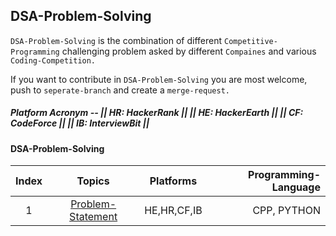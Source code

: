 ## DSA-Problem-Solving 

`DSA-Problem-Solving` is the combination of different `Competitive-Programming` challenging
problem asked by different `Compaines` and various `Coding-Competition.`

If you want to contribute in `DSA-Problem-Solving` you are most welcome, push to `seperate-branch` and create a `merge-request.`


##### Platform Acronym -- || HR: HackerRank || || HE: HackerEarth || || CF: CodeForce || || IB: InterviewBit ||

#### DSA-Problem-Solving
| Index | Topics       | Platforms           |  Programming-Language |
|:---:|:-------------:|:-------------:|-------------:|
| 1 | [Problem-Statement](Linked-List) | HE,HR,CF,IB | CPP, PYTHON |
